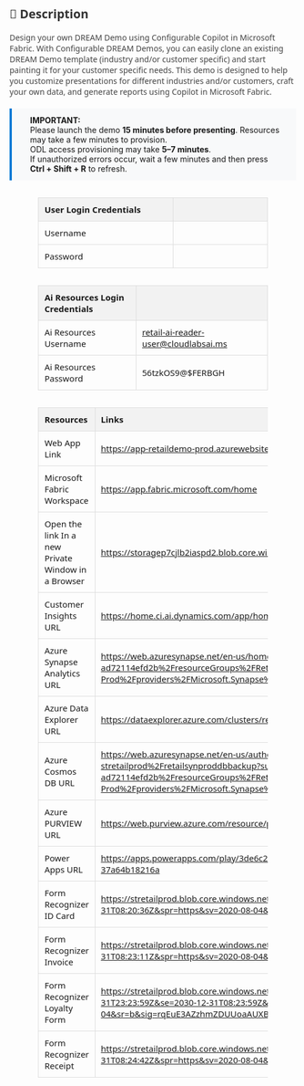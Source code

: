 <style>
  table {
    width: 80%;
    margin: 30px auto;
    border-collapse: collapse;
    font-family: 'Segoe UI', sans-serif;
    font-size: 15px;
  }

  th {
    background: #f2f2f2;
    padding: 10px;
    text-align: left;
    border: 1px solid #ddd;
  }

  td {
    width: 900px;
    height: 10px;
    padding: 10px;
    text-align: left;
    border: 1px solid #ddd;
  }

  .description {
    margin: 0 auto;
    font-family: 'Segoe UI', sans-serif;
    font-size: 14px;
    color: #444;
  }

  .highlight-box {
    background: #f8f9fa;
    padding: 12px 24px 12px 32px; /* Top, Right, Bottom, Left */
    border-left: 4px solid #0078d4;
    margin: 20px auto;
    font-size: 14px;
    text-align: left;
}


  }
</style>

<div class="description">
  <h2 style="color: #333;">📄 Description</h2>
  <p>
    Design your own DREAM Demo using Configurable Copilot in Microsoft Fabric. With Configurable DREAM Demos, you can easily clone an existing DREAM Demo template (industry and/or customer specific) and start painting it for your customer specific needs. This demo is designed to help you customize presentations for different industries and/or customers, craft your own data, and generate reports using Copilot in Microsoft Fabric.
  </p>
</div>

<div class="highlight-box">
  <strong>IMPORTANT:</strong><br>
  Please launch the demo <strong>15 minutes before presenting</strong>. Resources may take a few minutes to provision.<br>
  ODL access provisioning may take <strong>5–7 minutes</strong>.<br>
  If unauthorized errors occur, wait a few minutes and then press <strong>Ctrl + Shift + R</strong> to refresh.
</div>

<!-- Auth Table -->

| **User Login Credentials** |                                       |
|-----------------|---------------------------------------|
| Username    | <inject key="AzureAdUserEmail" />     |
| Password   | <inject key="AzureAdUserPassword" />  |

| **Ai Resources Login Credentials** |                                       |
|-----------------|---------------------------------------|
| Ai Resources Username    | retail-ai-reader-user@cloudlabsai.ms     |
| Ai Resources Password   | 56tzkOS9@$FERBGH  |


<!-- Resource Details Table -->
<table>
  <thead>
    <tr>
      <th>Resources</th>
      <th>Links</th>
    </tr>
  </thead>
  <tbody>
    <tr>
      <td>Web App Link</td>
      <td>
        <a href="https://app-retaildemo-prod.azurewebsites.net/" target="_blank">
          https://app-retaildemo-prod.azurewebsites.net/
        </a>
      </td>
    </tr>
    <tr>
    <td>Microsoft Fabric Workspace</td>
    <td>
        <a href="https://app.fabric.microsoft.com/home" target="_blank">
          https://app.fabric.microsoft.com/home
        </a>
    </td>
    </tr>
    <tr>
      <td>Open the link In a new Private Window in a Browser	</td>
      <td>
        <a href="https://storagep7cjlb2iaspd2.blob.core.windows.net/retail/Data%20&%20AI%20Retail%20DREAM%20Demo%202.0.html" target="_blank">
          https://storagep7cjlb2iaspd2.blob.core.windows.net/retail/Data%20&%20AI%20Retail%20DREAM%20Demo%202.0.html
        </a>
      </td>
    </tr>
    <tr>
      <td>Customer Insights URL</td>
      <td>
        <a href="https://home.ci.ai.dynamics.com/app/home?instanceId=f1c61041-542a-4056-9f09-0c4992ccf773" target="_blank">
          https://home.ci.ai.dynamics.com/app/home?instanceId=f1c61041-542a-4056-9f09-0c4992ccf773
        </a>
      </td>
    </tr>
    <tr>
      <td>Azure Synapse Analytics URL</td>
      <td>
        <a href="https://web.azuresynapse.net/en-us/home?workspace=%2Fsubscriptions%2F506e86fc-853c-4557-a6e5-ad72114efd2b%2FresourceGroups%2FRetail2.0-Prod%2Fproviders%2FMicrosoft.Synapse%2Fworkspaces%2Fsynretailprod&relativePath=home" target="_blank">
          https://web.azuresynapse.net/en-us/home?workspace=%2Fsubscriptions%2F506e86fc-853c-4557-a6e5-ad72114efd2b%2FresourceGroups%2FRetail2.0-Prod%2Fproviders%2FMicrosoft.Synapse%2Fworkspaces%2Fsynretailprod&relativePath=home
        </a>
      </td>
    </tr>
    <tr>
      <td>Azure Data Explorer URL</td>
      <td>
        <a href="https://dataexplorer.azure.com/clusters/retaildataexplorer.synretailprod/databases/RetailDB" target="_blank">
          https://dataexplorer.azure.com/clusters/retaildataexplorer.synretailprod/databases/RetailDB
        </a>
      </td>
    </tr>
    <tr>
      <td>Azure Cosmos DB URL</td>
      <td>
        <a href="https://web.azuresynapse.net/en-us/authoring/explore/storageaccounts/synretailprod-WorkspaceDefaultStorage-stretailprod%2Fretailsynproddbbackup?subFolderPath=&workspace=%2Fsubscriptions%2F506e86fc-853c-4557-a6e5-ad72114efd2b%2FresourceGroups%2FRetail2.0-Prod%2Fproviders%2FMicrosoft.Synapse%2Fworkspaces%2Fsynretailprod" target="_blank">
          https://web.azuresynapse.net/en-us/authoring/explore/storageaccounts/synretailprod-WorkspaceDefaultStorage-stretailprod%2Fretailsynproddbbackup?subFolderPath=&workspace=%2Fsubscriptions%2F506e86fc-853c-4557-a6e5-ad72114efd2b%2FresourceGroups%2FRetail2.0-Prod%2Fproviders%2FMicrosoft.Synapse%2Fworkspaces%2Fsynretailprod
        </a>
      </td>
    </tr>
    <tr>
      <td>Azure PURVIEW URL</td>
      <td>
        <a href="https://web.purview.azure.com/resource/purviewretailprod?feature.tenant=f94768c8-8714-4abe-8e2d-37a64b18216a" target="_blank">
          https://web.purview.azure.com/resource/purviewretailprod?feature.tenant=f94768c8-8714-4abe-8e2d-37a64b18216a
        </a>
      </td>
    </tr>
    <tr>
      <td>Power Apps URL</td>
      <td>
        <a href="https://apps.powerapps.com/play/3de6c2f6-75b5-4877-a209-7fb8e27240a8?tenantId=f94768c8-8714-4abe-8e2d-37a64b18216a" target="_blank">
          https://apps.powerapps.com/play/3de6c2f6-75b5-4877-a209-7fb8e27240a8?tenantId=f94768c8-8714-4abe-8e2d-37a64b18216a
        </a>
      </td>
    </tr>
    <tr>
      <td>Form Recognizer ID Card</td>
      <td>
        <a href="https://stretailprod.blob.core.windows.net/labformrecognizer/idcard.jpg?sp=r&st=2022-03-31T23:20:36Z&se=2030-12-31T08:20:36Z&spr=https&sv=2020-08-04&sr=b&sig=aE49Edwuan0NqtG4pc41H%2FZw9Igy%2Btz91XdZZLttg9I%3D" target="_blank">
          https://stretailprod.blob.core.windows.net/labformrecognizer/idcard.jpg?sp=r&st=2022-03-31T23:20:36Z&se=2030-12-31T08:20:36Z&spr=https&sv=2020-08-04&sr=b&sig=aE49Edwuan0NqtG4pc41H%2FZw9Igy%2Btz91XdZZLttg9I%3D
        </a>
      </td>
    </tr>
    <tr>
      <td>Form Recognizer Invoice</td>
      <td>
        <a href="https://stretailprod.blob.core.windows.net/labformrecognizer/invoice.pdf?sp=r&st=2022-03-31T23:23:11Z&se=2030-12-31T08:23:11Z&spr=https&sv=2020-08-04&sr=b&sig=BgB1a02oLiLvuahYKLafTtVSEaDIMsbVQvXMXDhB9wQ%3D" target="_blank">
          https://stretailprod.blob.core.windows.net/labformrecognizer/invoice.pdf?sp=r&st=2022-03-31T23:23:11Z&se=2030-12-31T08:23:11Z&spr=https&sv=2020-08-04&sr=b&sig=BgB1a02oLiLvuahYKLafTtVSEaDIMsbVQvXMXDhB9wQ%3D
        </a>
      </td>
    </tr>
    <tr>
      <td>Form Recognizer Loyalty Form</td>
      <td>
        <a href="https://stretailprod.blob.core.windows.net/labformrecognizer/loyaltyform.png?sp=r&st=2022-03-31T23:23:59Z&se=2030-12-31T08:23:59Z&spr=https&sv=2020-08-04&sr=b&sig=rqEuE3AZzhmZDUUoaAUXBZcjk8WG43DguFOLgfLUqdk%3D" target="_blank">
          https://stretailprod.blob.core.windows.net/labformrecognizer/loyaltyform.png?sp=r&st=2022-03-31T23:23:59Z&se=2030-12-31T08:23:59Z&spr=https&sv=2020-08-04&sr=b&sig=rqEuE3AZzhmZDUUoaAUXBZcjk8WG43DguFOLgfLUqdk%3D
        </a>
      </td>
    </tr>
    <tr>
      <td>Form Recognizer Receipt</td>
      <td>
        <a href="https://stretailprod.blob.core.windows.net/labformrecognizer/receipt.png?sp=r&st=2022-03-31T23:24:42Z&se=2030-12-31T08:24:42Z&spr=https&sv=2020-08-04&sr=b&sig=mjrNqmBsSffsaxN5xr1sjFkabFheSHCczLy%2FaipK0v0%3D" target="_blank">
          https://stretailprod.blob.core.windows.net/labformrecognizer/receipt.png?sp=r&st=2022-03-31T23:24:42Z&se=2030-12-31T08:24:42Z&spr=https&sv=2020-08-04&sr=b&sig=mjrNqmBsSffsaxN5xr1sjFkabFheSHCczLy%2FaipK0v0%3D
        </a>
      </td>
    </tr>
  </tbody>
</table>
